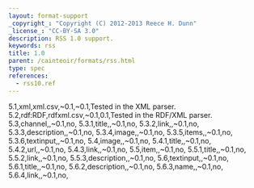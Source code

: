 ```yaml
---
layout: format-support
_copyright_: "Copyright (C) 2012-2013 Reece H. Dunn"
_license_: "CC-BY-SA 3.0"
description: RSS 1.0 support.
keywords: rss
title: 1.0
parent: /cainteoir/formats/rss.html
type: spec
references:
  - rss10.ref
---
```


5.1,xml,xml.csv,~0.1,~0.1,Tested in the XML parser.
5.2,rdf:RDF,rdfxml.csv,~0.1,0.1,Tested in the RDF/XML parser.
5.3,channel,,~0.1,no,
5.3.1,title,,~0.1,no,
5.3.2,link,,~0.1,no,
5.3.3,description,,~0.1,no,
5.3.4,image,,~0.1,no,
5.3.5,items,,~0.1,no,
5.3.6,textinput,,~0.1,no,
5.4,image,,~0.1,no,
5.4.1,title,,~0.1,no,
5.4.2,url,,~0.1,no,
5.4.3,link,,~0.1,no,
5.5,item,,~0.1,no,
5.5.1,title,,~0.1,no,
5.5.2,link,,~0.1,no,
5.5.3,description,,~0.1,no,
5.6,textinput,,~0.1,no,
5.6.1,title,,~0.1,no,
5.6.2,description,,~0.1,no,
5.6.3,name,,~0.1,no,
5.6.4,link,,~0.1,no,
